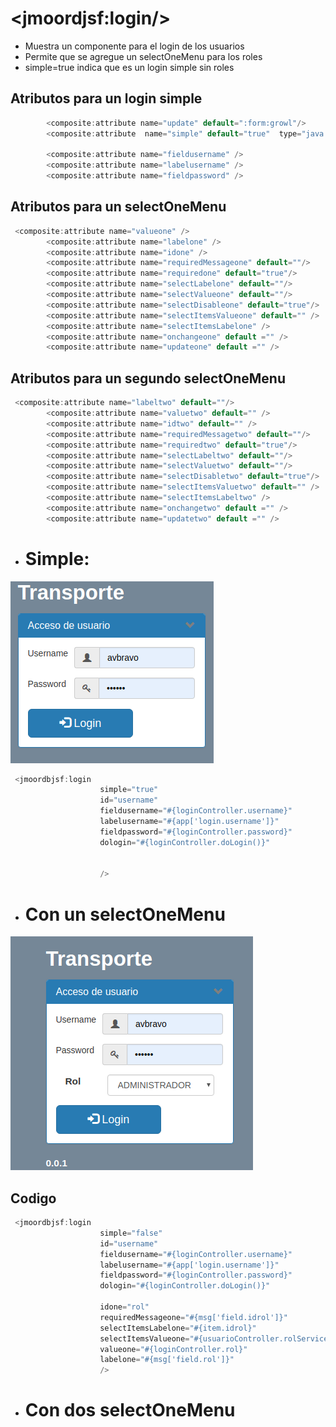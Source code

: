 # &lt;jmoordjsf:login/&gt;

* Muestra un componente para el login de los usuarios
* Permite que se agregue un selectOneMenu para los roles
* simple=true indica que es un login simple sin roles

## Atributos para un login simple

```java
        <composite:attribute name="update" default=":form:growl"/>
        <composite:attribute  name="simple" default="true"  type="java.lang.Boolean"/>

        <composite:attribute name="fieldusername" />
        <composite:attribute name="labelusername" />
        <composite:attribute name="fieldpassword" />
```

## Atributos para un selectOneMenu

```java
 <composite:attribute name="valueone" />
        <composite:attribute name="labelone" />
        <composite:attribute name="idone" />
        <composite:attribute name="requiredMessageone" default=""/>
        <composite:attribute name="requiredone" default="true"/>                 
        <composite:attribute name="selectLabelone" default=""/>
        <composite:attribute name="selectValueone" default=""/>
        <composite:attribute name="selectDisableone" default="true"/>
        <composite:attribute name="selectItemsValueone" default="" />
        <composite:attribute name="selectItemsLabelone" />
        <composite:attribute name="onchangeone" default ="" />
        <composite:attribute name="updateone" default ="" />
```

## 

## 

## Atributos para un segundo selectOneMenu

```java
 <composite:attribute name="labeltwo" default=""/>
        <composite:attribute name="valuetwo" default="" />
        <composite:attribute name="idtwo" default="" />
        <composite:attribute name="requiredMessagetwo" default=""/>
        <composite:attribute name="requiredtwo" default="true"/>                 
        <composite:attribute name="selectLabeltwo" default=""/>
        <composite:attribute name="selectValuetwo" default=""/>
        <composite:attribute name="selectDisabletwo" default="true"/>
        <composite:attribute name="selectItemsValuetwo" default="" />
        <composite:attribute name="selectItemsLabeltwo" />
        <composite:attribute name="onchangetwo" default ="" />
        <composite:attribute name="updatetwo" default ="" />
```

* # Simple:

![](/assets/simplre.png)

```java
 <jmoordbjsf:login
                    simple="true"
                    id="username"
                    fieldusername="#{loginController.username}"
                    labelusername="#{app['login.username']}"
                    fieldpassword="#{loginController.password}"
                    dologin="#{loginController.doLogin()}"


                    />
```

* # Con un selectOneMenu

![](/assets/login.png)

## Codigo

```java
 <jmoordbjsf:login
                    simple="false"
                    id="username"
                    fieldusername="#{loginController.username}"
                    labelusername="#{app['login.username']}"
                    fieldpassword="#{loginController.password}"
                    dologin="#{loginController.doLogin()}"

                    idone="rol"
                    requiredMessageone="#{msg['field.idrol']}"
                    selectItemsLabelone="#{item.idrol}"
                    selectItemsValueone="#{usuarioController.rolServices.rolList}"
                    valueone="#{loginController.rol}"
                    labelone="#{msg['field.rol']}"
                    />
```

* # Con dos selectOneMenu

# 



